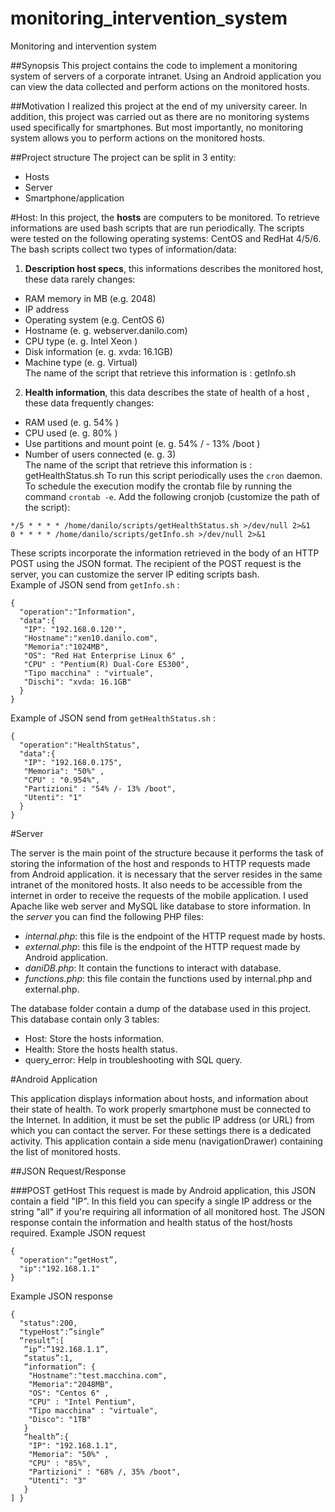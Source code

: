 # monitoring_intervention_system
Monitoring and intervention system

##Synopsis
This project contains the code to implement a monitoring system of servers of a corporate intranet. Using an Android application you can view the data collected and perform actions on the monitored hosts.

##Motivation
I realized this project at the end of my university career. In addition, this project was carried out as there are no monitoring systems used specifically for smartphones. But most importantly, no monitoring system allows you to perform actions on the monitored hosts.

##Project structure
The project can be split in 3 entity:
* Hosts
* Server
* Smartphone/application

#Host:
In this project, the **hosts** are computers to be monitored. To retrieve informations are used bash scripts that are run periodically. The scripts were tested on the following operating systems: CentOS and RedHat 4/5/6.
The bash scripts collect two types of information/data: <br>
1. **Description host specs**, this informations describes the monitored host, these data rarely changes:
  * RAM memory in MB (e.g. 2048)
  * IP address
  * Operating system (e.g. CentOS 6)
  * Hostname (e. g. webserver.danilo.com)
  * CPU type (e. g. Intel Xeon )
  * Disk information (e. g. xvda: 16.1GB)
  * Machine type (e. g. Virtual)<br>
The name of the script that retrieve this information is : getInfo.sh<br>
2. **Health information**, this data describes the state of health of a host , these data frequently changes:
  * RAM used (e. g. 54% )
  * CPU used (e. g. 80% )
  * Use partitions and mount point (e. g. 54% / - 13% /boot )
  * Number of users connected (e. g. 3)<br>
The name of the script that retrieve this information is : getHealthStatus.sh
To run this script periodically uses the `cron` daemon. To schedule the execution modify the crontab file by running the command `crontab -e`.
Add the following cronjob (customize the path of the script):
```
*/5 * * * * /home/danilo/scripts/getHealthStatus.sh >/dev/null 2>&1
0 * * * * /home/danilo/scripts/getInfo.sh >/dev/null 2>&1
```
These scripts incorporate the information retrieved in the body of an HTTP POST using the JSON format. The recipient of the POST request is the server, you can customize the server IP editing scripts bash. <br>
Example of JSON send from `getInfo.sh` :
```
{
  "operation":"Information",
  "data":{
   "IP": "192.168.0.120'",
   "Hostname":"xen10.danilo.com",
   "Memoria":"1024MB",
   "OS": "Red Hat Enterprise Linux 6" ,
   "CPU" : "Pentium(R) Dual-Core E5300",
   "Tipo macchina" : "virtuale",
   "Dischi": "xvda: 16.1GB"
  }
}
```
Example of JSON send from `getHealthStatus.sh` :
```
{
  "operation":"HealthStatus",
  "data":{
   "IP": "192.168.0.175",
   "Memoria": "50%" ,
   "CPU" : "0.954%",
   "Partizioni" : "54% /- 13% /boot",
   "Utenti": "1"
  }
}
```
#Server

The server is the main point of the structure because it performs the task of storing the information of the host and responds to HTTP requests made from Android application. it is necessary that the server resides in the same intranet of the monitored hosts. It also needs to be accessible from the internet in order to receive the requests of the mobile application. I used Apache like web server and MySQL like database to store information. In the *server* you can find the following PHP files:
  * *internal.php*: this file is the endpoint of the HTTP request made by hosts.
  * *external.php*: this file is the endpoint of the HTTP request made by Android application.
  * *daniDB.php*: It contain the functions to interact with database.
  * *functions.php*: this file contain the functions used by internal.php and external.php.

The database folder contain a dump of the database used in this project. <br>
This database contain only 3 tables:
* Host: Store the hosts information.
* Health: Store the hosts health status.
* query_error: Help in troubleshooting with SQL query.

#Android Application

This application displays information about hosts, and information about their state of health. To work properly smartphone must be connected to the Internet. In addition, it must be set the public IP address (or URL) from which you can contact the server. For these settings there is a dedicated activity. This application contain a side menu (navigationDrawer) containing the list of monitored hosts.

##JSON Request/Response

###POST getHost
This request is made by Android application, this JSON contain a field "IP". In this field you can specify a single IP address or the string "all" if you're requiring all information of all monitored host. The JSON response contain the information and health status of the host/hosts required.
Example JSON request
```
{
  "operation":”getHost”,
  "ip":"192.168.1.1"
}
```

Example JSON response
```
{
  "status":200,
  "typeHost":”single”
  “result”:[
   “ip”:”192.168.1.1”,
   “status”:1,
   “information”: {
    "Hostname":"test.macchina.com",
    "Memoria":"2048MB",
    "OS": "Centos 6" ,
    "CPU" : "Intel Pentium",
    "Tipo macchina" : "virtuale",
    "Disco": "1TB"
   }
   “health”:{
    "IP": "192.168.1.1",
    "Memoria": "50%" ,
    "CPU" : "85%",
    "Partizioni" : "68% /, 35% /boot",
    "Utenti": "3"
   }
] }
```
